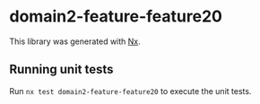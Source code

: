 # domain2-feature-feature20

This library was generated with [Nx](https://nx.dev).

## Running unit tests

Run `nx test domain2-feature-feature20` to execute the unit tests.
